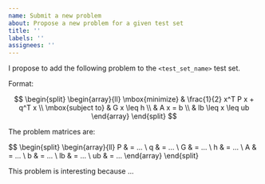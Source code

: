 ```yaml
---
name: Submit a new problem
about: Propose a new problem for a given test set
title: ''
labels: ''
assignees: ''
---
```


I propose to add the following problem to the ``<test_set_name>`` test set.

Format:

$$
\begin{split}
\begin{array}{ll}
\mbox{minimize}
    & \frac{1}{2} x^T P x + q^T x \\
\mbox{subject to}
    & G x \leq h \\
    & A x = b \\
    & lb \leq x \leq ub
\end{array}
\end{split}
$$

The problem matrices are:

$$
\begin{split}
\begin{array}{ll}
    P & = ... \\
    q & = ... \\
    G & = ... \\
    h & = ... \\
    A & = ... \\
    b & = ... \\
    lb & = ... \\
    ub & = ...
\end{array}
\end{split}

This problem is interesting because ...
